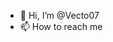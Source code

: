 - 👋 Hi, I’m @Vecto07
- 📫 How to reach me

<!---
Vecto07/Vecto07 is a ✨ special ✨ repository because its `README.md` (this file) appears on your GitHub profile.
You can click the Preview link to take a look at your changes.
--->
